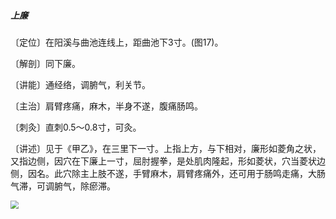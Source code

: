 ##### 上廉

〔定位〕在阳溪与曲池连线上，距曲池下3寸。(图17)。

〔解剖〕同下廉。

〔讲能〕通经络，调腑气，利关节。

〔主治〕肩臂疼痛，麻木，半身不遂，腹痛肠鸣。

〔刺灸〕直刺0.5〜0.8寸，可灸。

〔讲述〕见于《甲乙》，在三里下一寸。上指上方，与下相对，廉形如菱角之状，又指边侧，因穴在下廉上一寸，屈肘握拳，是处肌肉隆起，形如菱状，穴当菱状边侧，因名。此穴除主上肢不遂，手臂麻木，肩臂疼痛外，还可用于肠鸣走痛，大肠气滞，可调腑气，除瘀滞。

<img src="./img/图16、17.jpg" style="zoom:80%;" />
